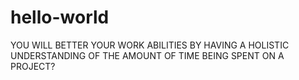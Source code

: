 # hello-world

YOU WILL BETTER YOUR WORK ABILITIES BY HAVING A HOLISTIC UNDERSTANDING OF THE AMOUNT OF TIME BEING SPENT ON A PROJECT?
